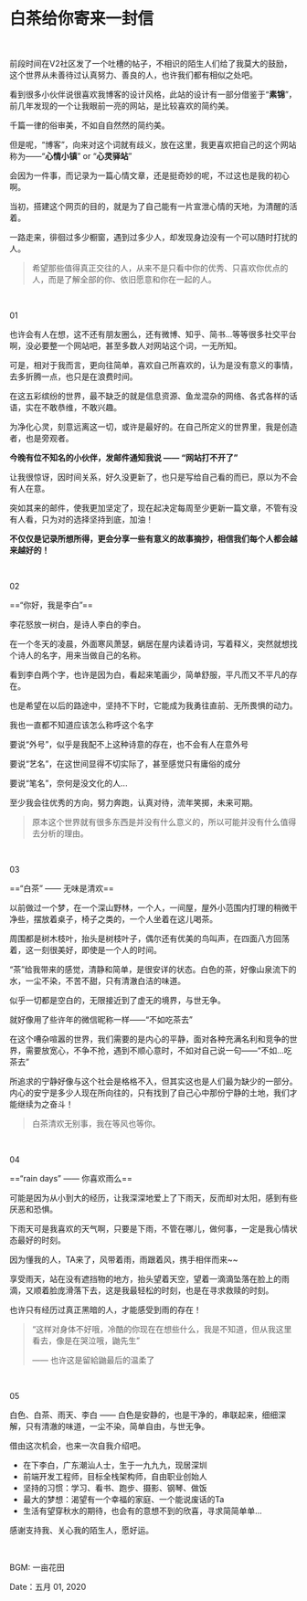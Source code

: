 # 白茶给你寄来一封信

<br>

前段时间在V2社区发了一个吐槽的帖子，不相识的陌生人们给了我莫大的鼓励，这个世界从未善待过认真努力、善良的人，也许我们都有相似之处吧。

看到很多小伙伴说很喜欢我博客的设计风格，此站的设计有一部分借鉴于“**素锦**”，前几年发现的一个让我眼前一亮的网站，是比较喜欢的简约美。

千篇一律的俗审美，不如自自然然的简约美。

但是呢，“博客”，向来对这个词就有歧义，放在这里，我更喜欢把自己的这个网站称为——“**心情小镇**” or “**心灵驿站**”

会因为一件事，而记录为一篇心情文章，还是挺奇妙的呢，不过这也是我的初心啊。

当初，搭建这个网页的目的，就是为了自己能有一片宣泄心情的天地，为清醒的活着。

一路走来，徘徊过多少橱窗，遇到过多少人，却发现身边没有一个可以随时打扰的人。

> 希望那些值得真正交往的人，从来不是只看中你的优秀、只喜欢你优点的人，而是了解全部的你、依旧愿意和你在一起的人。

<br>

01

也许会有人在想，这不还有朋友圈么，还有微博、知乎、简书...等等很多社交平台啊，没必要整一个网站吧，甚至多数人对网站这个词，一无所知。

可是，相对于我而言，更向往简单，喜欢自己所喜欢的，认为是没有意义的事情，去多折腾一点，也只是在浪费时间。

在这五彩缤纷的世界，最不缺乏的就是信息资源、鱼龙混杂的网络、各式各样的话语，实在不敢恭维，不敢兴趣。

为净化心灵，刻意远离这一切，或许是最好的。在自己所定义的世界里，我是创造者，也是旁观者。

**今晚有位不知名的小伙伴，发邮件通知我说 —— “网站打不开了”**

让我很惊讶，因时间关系，好久没更新了，也只是写给自己看的而已，原以为不会有人在意。

突如其来的邮件，使我更加坚定了，现在起决定每周至少更新一篇文章，不管有没有人看，只为对的选择坚持到底，加油！

**不仅仅是记录所想所得，更会分享一些有意义的故事摘抄，相信我们每个人都会越来越好的！**

<br>

02

==“你好，我是李白”==

李花怒放一树白，是诗人李白的李白。

在一个冬天的凌晨，外面寒风萧瑟，蜗居在屋内读着诗词，写着释义，突然就想找个诗人的名字，用来当做自己的名称。

看到李白两个字，也许是因为白，看起来笔画少，简单舒服，平凡而又不平凡的存在。

也是希望在以后的路途中，坚持不下时，它能成为我勇往直前、无所畏惧的动力。

我也一直都不知道应该怎么称呼这个名字

要说“外号”，似乎是我配不上这种诗意的存在，也不会有人在意外号

要说“艺名”，在这世间显得不切实际了，甚至感觉只有庸俗的成分

要说“笔名”，奈何是没文化的人...

至少我会往优秀的方向，努力奔跑，认真对待，流年笑掷，未来可期。

> 原本这个世界就有很多东西是并没有什么意义的，所以可能并没有什么值得去分析的理由。

<br>

03

==“白茶” —— 无味是清欢==

以前做过一个梦，在一个深山野林，一个人，一间屋，屋外小范围内打理的稍微干净些，摆放着桌子，椅子之类的，一个人坐着在这儿喝茶。

周围都是树木枝叶，抬头是树枝叶子，偶尔还有优美的鸟叫声，在四面八方回荡着，这一刻很美好，即使是一个人的时间。

“茶”给我带来的感觉，清静和简单，是很安详的状态。白色的茶，好像山泉流下的水，一尘不染，不苦不甜，只有清澈白洁的味道。

似乎一切都是空白的，无限接近到了虚无的境界，与世无争。

就好像用了些许年的微信昵称一样——“不如吃茶去”

在这个嘈杂喧嚣的世界，我们需要的是内心的平静，面对各种充满名利和竞争的世界，需要放宽心，不争不抢，遇到不顺心意时，不如对自己说一句——“不如...吃茶去”

所追求的宁静好像与这个社会是格格不入，但其实这也是人们最为缺少的一部分。内心的安宁是多少人现在所向往的，只有找到了自己心中那份宁静的土地，我们才能继续为之奋斗！

> 白茶清欢无别事，我在等风也等你。

<br>

04

==“rain days” —— 你喜欢雨么==

可能是因为从小到大的经历，让我深深地爱上了下雨天，反而却对太阳，感到有些厌恶和恐惧。

下雨天可是我喜欢的天气啊，只要是下雨，不管在哪儿，做何事，一定是我心情状态最好的时刻。

因为懂我的人，TA来了，风带着雨，雨跟着风，携手相伴而来~~

享受雨天，站在没有遮挡物的地方，抬头望着天空，望着一滴滴坠落在脸上的雨滴，又顺着脸庞滑落下去，这是我最轻松的时刻，也是在寻求救赎的时刻。

也许只有经历过真正黑暗的人，才能感受到雨的存在！


> “这样对身体不好哦，冷酷的你现在在想些什么，我是不知道，但从我这里看去，像是在哭泣哦，鼬先生”
>
> —— 也许这是留給鼬最后的温柔了

<br>

05

白色、白茶、雨天、李白 —— 白色是安静的，也是干净的，串联起来，细细深解，只有清澈的味道，一尘不染，简单自由，与世无争。


借由这次机会，也来一次自我介绍吧。

- 在下李白，广东潮汕人士，生于一九九九，现居深圳
- 前端开发工程师，目标全栈架构师，自由职业创始人
- 坚持的习惯：学习、看书、跑步、摄影、钢琴、做饭
- 最大的梦想：渴望有一个幸福的家庭、一个能说废话的Ta
- 生活有望穿秋水的期待，也会有的意想不到的欣喜，寻求简简单单...

感谢支持我、关心我的陌生人，愿好运。

<br>

BGM: 一亩花田<br>

Date：五月 01, 2020
